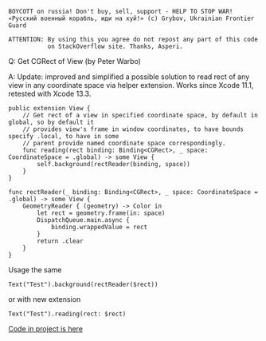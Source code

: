 ```
BOYCOTT on russia! Don't buy, sell, support - HELP TO STOP WAR!
«Русский военный корабль, иди на хуй!» (c) Grybov, Ukrainian Frontier Guard

ATTENTION: By using this you agree do not repost any part of this code
           on StackOverflow site. Thanks, Asperi.
```

Q: Get CGRect of View (by Peter Warbo)

A: Update: improved and simplified a possible solution to read rect of any view in any coordinate space via helper extension. Works since Xcode 11.1, retested with Xcode 13.3.

```
public extension View {
	// Get rect of a view in specified coordinate space, by default in global, so by default it
	// provides view's frame in window coordinates, to have bounds specify .local, to have in some
	// parent provide named coordinate space correspondingly.
	func reading(rect binding: Binding<CGRect>, _ space: CoordinateSpace = .global) -> some View {
		self.background(rectReader(binding, space))
	}
}

func rectReader(_ binding: Binding<CGRect>, _ space: CoordinateSpace = .global) -> some View {
    GeometryReader { (geometry) -> Color in
        let rect = geometry.frame(in: space)
        DispatchQueue.main.async {
            binding.wrappedValue = rect
        }
        return .clear
    }
}
```

Usage the same

    Text("Test").background(rectReader($rect))

or with new extension

    Text("Test").reading(rect: $rect)

[Code in project is here](https://github.com/Asperi-Demo/4SwiftUI/blob/master/PlayOn_iOS/PlayOn_iOS/Extensions/View%2B.swift)

